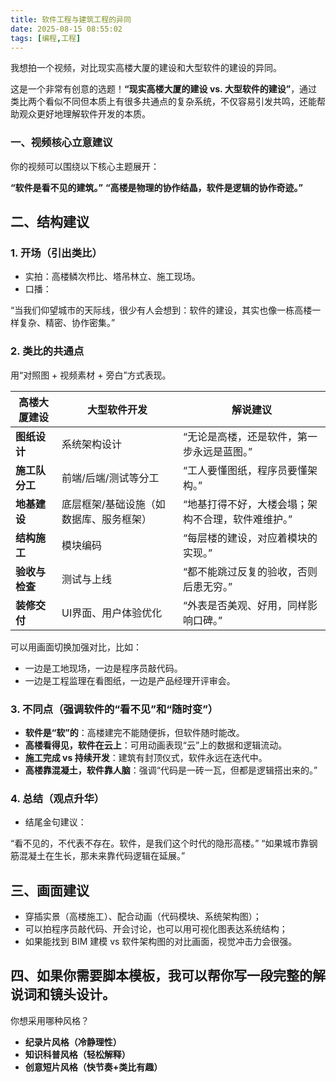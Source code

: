 ```yaml
---
title: 软件工程与建筑工程的异同
date: 2025-08-15 08:55:02
tags: [编程,工程]
---
```






我想拍一个视频，对比现实高楼大厦的建设和大型软件的建设的异同。

这是一个非常有创意的选题！**“现实高楼大厦的建设 vs. 大型软件的建设”**，通过类比两个看似不同但本质上有很多共通点的复杂系统，不仅容易引发共鸣，还能帮助观众更好地理解软件开发的本质。


### 一、视频核心立意建议


你的视频可以围绕以下核心主题展开：



**“软件是看不见的建筑。”**
**“高楼是物理的协作结晶，软件是逻辑的协作奇迹。”**




## 二、结构建议


### **1. 开场（引出类比）**


- 实拍：高楼鳞次栉比、塔吊林立、施工现场。
- 口播：

“当我们仰望城市的天际线，很少有人会想到：软件的建设，其实也像一栋高楼一样复杂、精密、协作密集。”


### **2. 类比的共通点**


用“对照图 + 视频素材 + 旁白”方式表现。


| 高楼大厦建设 | 大型软件开发 | 解说建议 |
| ---- | ---- | ---- |
| **图纸设计** | 系统架构设计 | “无论是高楼，还是软件，第一步永远是蓝图。” |
| **施工队分工** | 前端/后端/测试等分工 | “工人要懂图纸，程序员要懂架构。” |
| **地基建设** | 底层框架/基础设施（如数据库、服务框架） | “地基打得不好，大楼会塌；架构不合理，软件难维护。” |
| **结构施工** | 模块编码 | “每层楼的建设，对应着模块的实现。” |
| **验收与检查** | 测试与上线 | “都不能跳过反复的验收，否则后患无穷。” |
| **装修交付** | UI界面、用户体验优化 | “外表是否美观、好用，同样影响口碑。” |


可以用画面切换加强对比，比如：


- 一边是工地现场，一边是程序员敲代码。
- 一边是工程监理在看图纸，一边是产品经理开评审会。


### **3. 不同点（强调软件的“看不见”和“随时变”）**


- **软件是“软”的**：高楼建完不能随便拆，但软件随时能改。
- **高楼看得见，软件在云上**：可用动画表现“云”上的数据和逻辑流动。
- **施工完成 vs 持续开发**：建筑有封顶仪式，软件永远在迭代中。
- **高楼靠混凝土，软件靠人脑**：强调“代码是一砖一瓦，但都是逻辑搭出来的。”


### **4. 总结（观点升华）**


- 结尾金句建议：

“看不见的，不代表不存在。软件，是我们这个时代的隐形高楼。”
“如果城市靠钢筋混凝土在生长，那未来靠代码逻辑在延展。”


## 三、画面建议


- 穿插实景（高楼施工）、配合动画（代码模块、系统架构图）；
- 可以拍程序员敲代码、开会讨论，也可以用可视化图表达系统结构；
- 如果能找到 BIM 建模 vs 软件架构图的对比画面，视觉冲击力会很强。


## 四、如果你需要脚本模板，我可以帮你写一段完整的解说词和镜头设计。


你想采用哪种风格？


- **纪录片风格（冷静理性）**
- **知识科普风格（轻松解释）**
- **创意短片风格（快节奏+类比有趣）**
